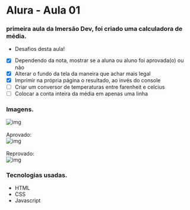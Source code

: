 # Alura - Aula 01  

### primeira aula da Imersão Dev, foi criado uma calculadora de média.

 - Desafios desta aula!<br>
- [x] Dependendo da nota, mostrar se a aluna ou aluno foi aprovada(o) ou não<br>
- [x] Alterar o fundo da tela da maneira que achar mais legal<br>
- [x] Imprimir na própria página o resultado, ao invés do console<br>
- [ ] Criar um conversor de temperaturas entre farenheit e celcius<br>
- [ ] Colocar a conta inteira da média em apenas uma linha<br>

### Imagens.
![img](https://files.catbox.moe/kfyuau.PNG)
<br><br>
Aprovado:
<br>
![img](https://files.catbox.moe/burroh.PNG)
<br><br>
Reprovado:
<br>
![img](https://files.catbox.moe/fux4hj.PNG)

### Tecnologias usadas.
- HTML
- CSS
- Javascript
